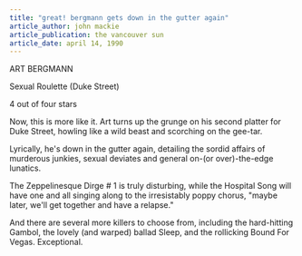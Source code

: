 ```yaml
---
title: "great! bergmann gets down in the gutter again"
article_author: john mackie
article_publication: the vancouver sun
article_date: april 14, 1990
---
```

ART BERGMANN

Sexual Roulette (Duke Street)

4 out of four stars

Now, this is more like it. Art turns up the grunge on his second platter for Duke Street, howling like a wild beast and scorching on the gee-tar.

Lyrically, he's down in the gutter again, detailing the sordid affairs of murderous junkies, sexual deviates and general on-(or over)-the-edge lunatics.

The Zeppelinesque Dirge # 1 is truly disturbing, while the Hospital Song will have one and all singing along to the irresistably poppy chorus, "maybe later, we'll get together and have a relapse."

And there are several more killers to choose from, including the hard-hitting Gambol, the lovely (and warped) ballad Sleep, and the rollicking Bound For Vegas. Exceptional.
